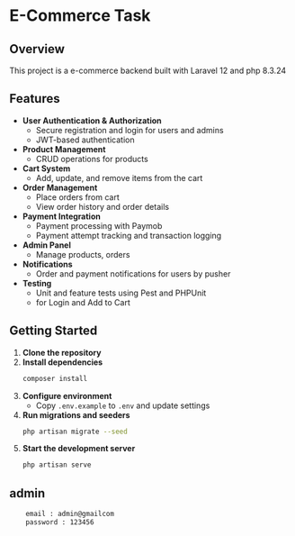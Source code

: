 
# E-Commerce Task

## Overview
This project is a  e-commerce backend built with Laravel 12 and php 8.3.24

## Features
- **User Authentication & Authorization**
	- Secure registration and login for users and admins
	- JWT-based authentication
- **Product Management**
	- CRUD operations for products
- **Cart System**
	- Add, update, and remove items from the cart
- **Order Management**
	- Place orders from cart
	- View order history and order details
- **Payment Integration**
	- Payment processing with Paymob
	- Payment attempt tracking and transaction logging
- **Admin Panel**
	- Manage products, orders
- **Notifications**
	- Order and payment notifications for users by pusher
- **Testing**
	- Unit and feature tests using Pest and PHPUnit
    - for Login and  Add to Cart 

 
## Getting Started
1. **Clone the repository**
2. **Install dependencies**
	 ```bash
	 composer install
	 ```
3. **Configure environment**
	 - Copy `.env.example` to `.env` and update settings
4. **Run migrations and seeders**
	 ```bash
	 php artisan migrate --seed
	 ```
5. **Start the development server**
	 ```bash
	 php artisan serve
	 ```

## admin 
 ```bash
     email : admin@gmailcom
     password : 123456
 ```

